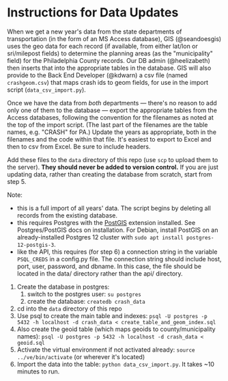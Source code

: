 # Instructions for Data Updates

When we get a new year's data from the state departments of transportation (in the form of an MS Access database), GIS (@seandoesgis) uses the geo data for each record (if available, from either lat/lon or sri/milepost fields) to determine the planning areas (as the "municipality" field) for the Philadelphia County records. Our DB admin (@heelizabeth) then inserts that into the appropriate tables in the database. GIS will also provide to the Back End Developer (@kdwarn) a csv file (named `crashgeom.csv`) that maps crash ids to geom fields, for use in the import script (`data_csv_import.py`).

Once we have the data from *both* departments — there's no reason to add only one of them to the database — export the appropriate tables from the Access databases, following the convention for the filenames as noted at the top of the import script. (The last part of the filenames are the table names, e.g. "CRASH" for PA.) Update the years as appropriate, both in the filenames and the code within that file. It's easiest to export to Excel and then to csv from Excel. Be sure to include headers.

Add these files to the `data` directory of this repo (use `scp` to upload them to the server). **They should never be added to version control.** If you are just updating data, rather than creating the database from scratch, start from step 5.

Note:
  * this is a full import of all years' data. The script begins by deleting all records from the existing database.
  * this requires Postgres with the [PostGIS](https://postgis.net/) extension installed. See Postgres/PostGIS docs on installation. For Debian, install PostGIS on an already-installed Postgres 12 cluster with `sudo apt install postgres-12-postgis-3`.
  * like the API, this requires (for step 6) a connection string in the variable `PSQL_CREDS` in a config.py file. The connection string should include host, port, user, password, and dbname. In this case, the file should be located in the data/ directory rather than the api/ directory.

1. Create the database in postgres:
    1. switch to the postgres user: `su postgres`
    2. create the database: `createdb crash_data`
2. cd into the `data` directory of this repo
3. Use psql to create the main table and indexes: `psql -U postgres -p 5432 -h localhost -d crash_data < create_table_and_geom_index.sql`
4. Also create the geoid table (which maps geoids to county/municipality names): `psql -U postgres -p 5432 -h localhost -d crash_data < geoid.sql`
5. Activate the virtual environment if not activated already: `source ../ve/bin/activate` (or wherever it's located)
6. Import the data into the table: `python data_csv_import.py`. It takes ~10 minutes to run.
